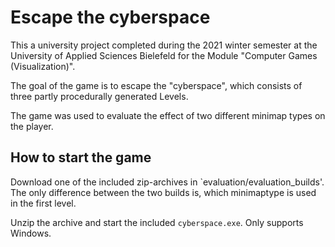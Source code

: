 # Escape the cyberspace

This a university project completed during the 2021 winter semester at the University of Applied Sciences Bielefeld for the Module "Computer Games (Visualization)".

The goal of the game is to escape the "cyberspace", which consists of three partly procedurally generated Levels.

The game was used to evaluate the effect of two different minimap types on the player.

## How to start the game

Download one of the included zip-archives in `evaluation/evaluation_builds'. The only difference between the two builds is, which minimaptype is used in the first level.

Unzip the archive and start the included `cyberspace.exe`. Only supports Windows.
